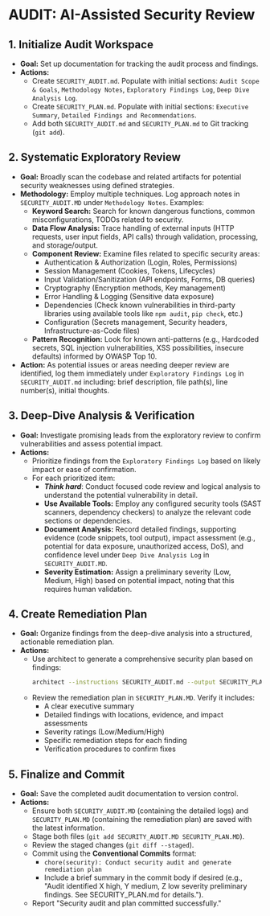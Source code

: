 # AUDIT: AI-Assisted Security Review

## 1. Initialize Audit Workspace
- **Goal:** Set up documentation for tracking the audit process and findings.
- **Actions:**
    - Create `SECURITY_AUDIT.md`. Populate with initial sections: `Audit Scope & Goals`, `Methodology Notes`, `Exploratory Findings Log`, `Deep Dive Analysis Log`.
    - Create `SECURITY_PLAN.md`. Populate with initial sections: `Executive Summary`, `Detailed Findings and Recommendations`.
    - Add both `SECURITY_AUDIT.md` and `SECURITY_PLAN.md` to Git tracking (`git add`).

## 2. Systematic Exploratory Review
- **Goal:** Broadly scan the codebase and related artifacts for potential security weaknesses using defined strategies.
- **Methodology:** Employ multiple techniques. Log approach notes in `SECURITY_AUDIT.MD` under `Methodology Notes`. Examples:
    - **Keyword Search:** Search for known dangerous functions, common misconfigurations, TODOs related to security.
    - **Data Flow Analysis:** Trace handling of external inputs (HTTP requests, user input fields, API calls) through validation, processing, and storage/output.
    - **Component Review:** Examine files related to specific security areas:
        - Authentication & Authorization (Login, Roles, Permissions)
        - Session Management (Cookies, Tokens, Lifecycles)
        - Input Validation/Sanitization (API endpoints, Forms, DB queries)
        - Cryptography (Encryption methods, Key management)
        - Error Handling & Logging (Sensitive data exposure)
        - Dependencies (Check known vulnerabilities in third-party libraries using available tools like `npm audit`, `pip check`, etc.)
        - Configuration (Secrets management, Security headers, Infrastructure-as-Code files)
    - **Pattern Recognition:** Look for known anti-patterns (e.g., Hardcoded secrets, SQL injection vulnerabilities, XSS possibilities, insecure defaults) informed by OWASP Top 10.
- **Action:** As potential issues or areas needing deeper review are identified, log them immediately under `Exploratory Findings Log` in `SECURITY_AUDIT.md` including: brief description, file path(s), line number(s), initial thoughts.

## 3. Deep-Dive Analysis & Verification
- **Goal:** Investigate promising leads from the exploratory review to confirm vulnerabilities and assess potential impact.
- **Actions:**
    - Prioritize findings from the `Exploratory Findings Log` based on likely impact or ease of confirmation.
    - For each prioritized item:
        - ***Think hard***: Conduct focused code review and logical analysis to understand the potential vulnerability in detail.
        - **Use Available Tools:** Employ any configured security tools (SAST scanners, dependency checkers) to analyze the relevant code sections or dependencies.
        - **Document Analysis:** Record detailed findings, supporting evidence (code snippets, tool output), impact assessment (e.g., potential for data exposure, unauthorized access, DoS), and confidence level under `Deep Dive Analysis Log` in `SECURITY_AUDIT.MD`.
        - **Severity Estimation:** Assign a preliminary severity (Low, Medium, High) based on potential impact, noting that this requires human validation.

## 4. Create Remediation Plan
- **Goal:** Organize findings from the deep-dive analysis into a structured, actionable remediation plan.
- **Actions:**
    - Use architect to generate a comprehensive security plan based on findings:
        ```bash
        architect --instructions SECURITY_AUDIT.md --output SECURITY_PLAN.md docs/philosophy/ [relevant-security-files]
        ```
    - Review the remediation plan in `SECURITY_PLAN.MD`. Verify it includes:
        - A clear executive summary
        - Detailed findings with locations, evidence, and impact assessments
        - Severity ratings (Low/Medium/High)
        - Specific remediation steps for each finding
        - Verification procedures to confirm fixes

## 5. Finalize and Commit
- **Goal:** Save the completed audit documentation to version control.
- **Actions:**
    - Ensure both `SECURITY_AUDIT.MD` (containing the detailed logs) and `SECURITY_PLAN.MD` (containing the remediation plan) are saved with the latest information.
    - Stage both files (`git add SECURITY_AUDIT.MD SECURITY_PLAN.MD`).
    - Review the staged changes (`git diff --staged`).
    - Commit using the **Conventional Commits** format:
        - `chore(security): Conduct security audit and generate remediation plan`
        - Include a brief summary in the commit body if desired (e.g., "Audit identified X high, Y medium, Z low severity preliminary findings. See SECURITY_PLAN.md for details.").
    - Report "Security audit and plan committed successfully."
